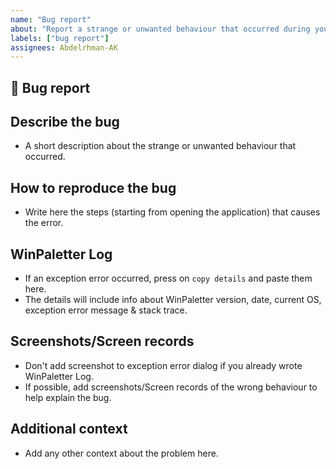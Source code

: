 ```yaml
---
name: "Bug report"
about: "Report a strange or unwanted behaviour that occurred during your WinPaletter usage, to help me improve WinPaletter."
labels: ["bug report"]
assignees: Abdelrhman-AK
---
```


## 🐞 Bug report

## **Describe the bug**
- A short description about the strange or unwanted behaviour that occurred.

## **How to reproduce the bug**
- Write here the steps (starting from opening the application) that causes the error.

## **WinPaletter Log**
- If an exception error occurred, press on `copy details` and paste them here. 
- The details will include info about WinPaletter version, date, current OS, exception error message & stack trace.

## **Screenshots/Screen records**
- Don't add screenshot to exception error dialog if you already wrote WinPaletter Log.
- If possible, add screenshots/Screen records of the wrong behaviour to help explain the bug.

## **Additional context**
- Add any other context about the problem here.
